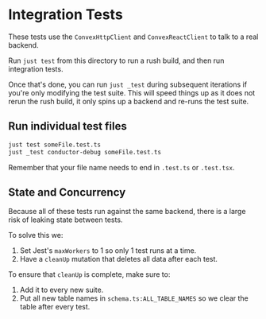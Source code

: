 # Integration Tests

These tests use the `ConvexHttpClient` and `ConvexReactClient` to talk to a real
backend.

Run `just test` from this directory to run a rush build, and then run
integration tests.

Once that's done, you can run `just _test` during subsequent iterations if
you're only modifying the test suite. This will speed things up as it does not
rerun the rush build, it only spins up a backend and re-runs the test suite.

## Run individual test files

```sh
just test someFile.test.ts
just _test conductor-debug someFile.test.ts
```

Remember that your file name needs to end in `.test.ts` or `.test.tsx`.

## State and Concurrency

Because all of these tests run against the same backend, there is a large risk
of leaking state between tests.

To solve this we:

1. Set Jest's `maxWorkers` to 1 so only 1 test runs at a time.
2. Have a `cleanUp` mutation that deletes all data after each test.

To ensure that `cleanUp` is complete, make sure to:

1. Add it to every new suite.
2. Put all new table names in `schema.ts:ALL_TABLE_NAMES` so we clear the table
   after every test.
